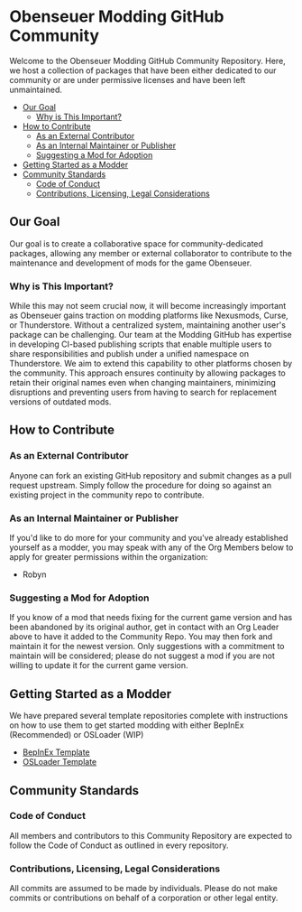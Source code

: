# Obenseuer Modding GitHub Community

Welcome to the Obenseuer Modding GitHub Community Repository. Here, we host a collection of packages that have been either dedicated to our community or are under permissive licenses and have been left unmaintained.

- [Our Goal](#our-goal)
  - [Why is This Important?](#why-is-this-important)
- [How to Contribute](#how-to-contribute)
  - [As an External Contributor](#as-an-external-contributor)
  - [As an Internal Maintainer or Publisher](#as-an-internal-maintainer-or-publisher)
  - [Suggesting a Mod for Adoption](#suggesting-a-mod-for-adoption)
- [Getting Started as a Modder](#getting-started-as-a-modder)
- [Community Standards](#community-standards)
  - [Code of Conduct](#code-of-conduct)
  - [Contributions, Licensing, Legal Considerations](#contributions-licensing-legal-considerations)

## Our Goal

Our goal is to create a collaborative space for community-dedicated packages, allowing any member or external collaborator to contribute to the maintenance and development of mods for the game Obenseuer.

### Why is This Important?

While this may not seem crucial now, it will become increasingly important as Obenseuer gains traction on modding platforms like Nexusmods, Curse, or Thunderstore. Without a centralized system, maintaining another user's package can be challenging. Our team at the Modding GitHub has expertise in developing CI-based publishing scripts that enable multiple users to share responsibilities and publish under a unified namespace on Thunderstore. We aim to extend this capability to other platforms chosen by the community. This approach ensures continuity by allowing packages to retain their original names even when changing maintainers, minimizing disruptions and preventing users from having to search for replacement versions of outdated mods.

## How to Contribute

### As an External Contributor

Anyone can fork an existing GitHub repository and submit changes as a pull request upstream. Simply follow the procedure for doing so against an existing project in the community repo to contribute.

### As an Internal Maintainer or Publisher

If you'd like to do more for your community and you've already established yourself as a modder, you may speak with any of the Org Members below to apply for greater permissions within the organization:

- Robyn

### Suggesting a Mod for Adoption

If you know of a mod that needs fixing for the current game version and has been abandoned by its original author, get in contact with an Org Leader above to have it added to the Community Repo. You may then fork and maintain it for the newest version. Only suggestions with a commitment to maintain will be considered; please do not suggest a mod if you are not willing to update it for the current game version.

## Getting Started as a Modder

We have prepared several template repositories complete with instructions on how to use them to get started modding with either BepInEx (Recommended) or OSLoader (WIP)

- [BepInEx Template](https://github.com/ObenseuerModding/BepInExModTemplate)
- [OSLoader Template](https://github.com/ObenseuerModding/OSLoaderTemplateMod)

## Community Standards

### Code of Conduct

All members and contributors to this Community Repository are expected to follow the Code of Conduct as outlined in every repository.

### Contributions, Licensing, Legal Considerations

All commits are assumed to be made by individuals. Please do not make commits or contributions on behalf of a corporation or other legal entity.

